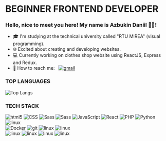 # BEGINNER FRONTEND DEVELOPER
### Hello, nice to meet you here! My name is Azbukin Daniil 👋🏻!

- 🎓 I'm studying at the technical university called "RTU MIREA" (visual programming).
- 🌐 Excited about creating and developing websites.
- 💻 Currently working on clothes shop website using ReactJS, Express and Redux.
- 💬 How to reach me: &nbsp; <a href="mailto:azbukin2003@gmail.com"><img alt="gmail" src="https://img.shields.io/badge/Gmail-EA4335?style=for-the-badge&logo=gmail&logoColor=white" /></a>

### TOP LANGUAGES <br />
![Top Langs](https://github-readme-stats.vercel.app/api/top-langs/?username=MalakaVoid&layout=compact&exclude_repo=LifeLine,UIBarbershop,Resume,Kursovaia-Ants,my-projects,Note-TG_bot-cassandra,ModelingSystemsLabs)

### TECH STACK
<p>
  <img alt="html5" src="https://img.shields.io/badge/-HTML5-E34F26?style=flat-square&logo=html5&logoColor=white" />
  <img alt="CSS" src="https://img.shields.io/badge/CSS%20-%231572B6.svg?style=flat-square&logo=css3&logoColor=white" />
  <img alt="Sass" src="https://img.shields.io/badge/Sass-CC6699?style=flat-square&logo=sass&logoColor=white" />
  <img alt="Sass" src="https://img.shields.io/badge/TailwindCSS-06B6D4?style=flat-square&logo=tailwindcss&logoColor=white" />
  <img alt="JavaScript" src="https://img.shields.io/badge/JavaScript%20-%23F7DF1E.svg?style=flat-square&logo=javascript&logoColor=black" />
  <img alt="React" src="https://img.shields.io/badge/-React-45b8d8?style=flat-square&logo=react&logoColor=white" />
  <!--   <img alt="redux" src="https://img.shields.io/badge/-Redux-764ABC?style=flat-square&logo=redux&logoColor=white" /> -->
  <img alt="PHP" src="https://img.shields.io/badge/php-777BB4?style=flat-square&logo=php&logoColor=white" />
  <img alt="Python" src="https://img.shields.io/badge/Python%20-%2314354C.svg?style=flat-square&logo=python&logoColor=white" />
  <img alt="linux" src="https://img.shields.io/badge/jQuery-0769AD?style=flat-square&logo=jquery&logoColor=white" />
<br />
  <img alt="Docker" src="https://img.shields.io/badge/-Docker-46a2f1?style=flat-square&logo=docker&logoColor=white" />
  <img alt="git" src="https://img.shields.io/badge/-Git-F05032?style=flat-square&logo=git&logoColor=white" />
  <img alt="linux" src="https://img.shields.io/badge/Linux-FCC624?style=flat-square&logo=linux&logoColor=black" />
  <img alt="linux" src="https://img.shields.io/badge/Visual Studio Code-007ACC?style=flat-square&logo=visualstudiocode&logoColor=white" />
  <br />
  <img alt="linux" src="https://img.shields.io/badge/MySQL-4479A1?style=flat-square&logo=mysql&logoColor=white" />
  <img alt="linux" src="https://img.shields.io/badge/PostgreSQL-4169E1?style=flat-square&logo=postgresql&logoColor=white" />
  <img alt="linux" src="https://img.shields.io/badge/MicrosoftSQLServer-CC2927?style=flat-square&logo=microsoftsqlserver&logoColor=white" />
  <img alt="linux" src="https://img.shields.io/badge/MongoDB-47A248?style=flat-square&logo=mongodb&logoColor=white" />
<!--   <img alt="angular" src="https://img.shields.io/badge/-Angular-DD0031?style=flat-square&logo=angular&logoColor=white" /> -->
<!--   <img alt="npm" src="https://img.shields.io/badge/-NPM-CB3837?style=flat-square&logo=npm&logoColor=white" /> -->
<!--   <img alt="Nodejs" src="https://img.shields.io/badge/-Nodejs-43853d?style=flat-square&logo=Node.js&logoColor=white" /> -->
</p>
